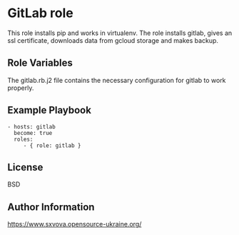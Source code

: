 GitLab role
=========

This role installs pip and works in virtualenv. The role installs gitlab, gives an ssl certificate, downloads data from gcloud storage and makes backup.

Role Variables
--------------

The gitlab.rb.j2 file contains the necessary configuration for gitlab to work properly.


Example Playbook
----------------

    - hosts: gitlab
      become: true
      roles:
         - { role: gitlab }

License
-------

BSD

Author Information
------------------

https://www.sxvova.opensource-ukraine.org/
